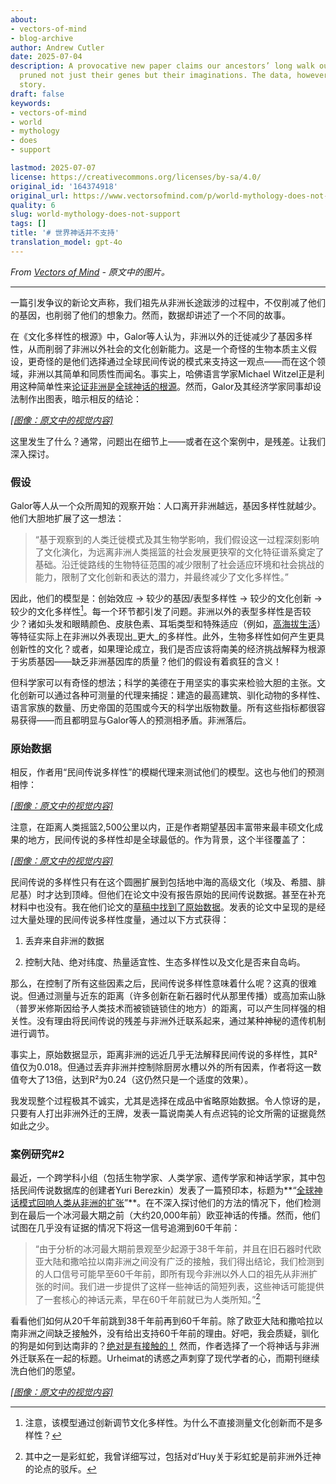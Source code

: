 ```yaml
---
about:
- vectors-of-mind
- blog-archive
author: Andrew Cutler
date: 2025-07-04
description: A provocative new paper claims our ancestors’ long walk out of Africa
  pruned not just their genes but their imaginations. The data, however, tell a different
  story.
draft: false
keywords:
- vectors-of-mind
- world
- mythology
- does
- support

lastmod: 2025-07-07
license: https://creativecommons.org/licenses/by-sa/4.0/
original_id: '164374918'
original_url: https://www.vectorsofmind.com/p/world-mythology-does-not-support
quality: 6
slug: world-mythology-does-not-support
tags: []
title: '# 世界神话并不支持'
translation_model: gpt-4o
---
```


*From [Vectors of Mind](https://www.vectorsofmind.com/p/world-mythology-does-not-support) - 原文中的图片。*

---

一篇引发争议的新论文声称，我们祖先从非洲长途跋涉的过程中，不仅削减了他们的基因，也削弱了他们的想象力。然而，数据却讲述了一个不同的故事。

在《文化多样性的根源》中，Galor等人认为，非洲以外的迁徙减少了基因多样性，从而削弱了非洲以外社会的文化创新能力。这是一个奇怪的生物本质主义假设，更奇怪的是他们选择通过全球民间传说的模式来支持这一观点——而在这个领域，非洲以其简单和同质性而闻名。事实上，哈佛语言学家Michael Witzel正是利用这种简单性来[论证非洲是全球神话的根源](https://www.amazon.ca/Origins-Worlds-Mythologies-Michael-Witzel/dp/0199812853)。然而，Galor及其经济学家同事却设法制作出图表，暗示相反的结论：

[*[图像：原文中的视觉内容]*](https://substackcdn.com/image/fetch/$s_!4TCD!,f_auto,q_auto:good,fl_progressive:steep/https%3A%2F%2Fsubstack-post-media.s3.amazonaws.com%2Fpublic%2Fimages%2Fb7a1aaf2-21ba-45ea-8127-2d61960320b9_1946x1272.png)

这里发生了什么？通常，问题出在细节上——或者在这个案例中，是残差。让我们深入探讨。

### **假设**

Galor等人从一个众所周知的观察开始：人口离开非洲越远，基因多样性就越少。他们大胆地扩展了这一想法：

> “基于观察到的人类迁徙模式及其生物学影响，我们假设这一过程深刻影响了文化演化，为远离非洲人类摇篮的社会发展更狭窄的文化特征谱系奠定了基础。沿迁徙路线的生物特征范围的减少限制了社会适应环境和社会挑战的能力，限制了文化创新和表达的潜力，并最终减少了文化多样性。”

因此，他们的模型是：创始效应 → 较少的基因/表型多样性 → 较少的文化创新 → 较少的文化多样性[^1]。每一个环节都引发了问题。非洲以外的表型多样性是否较少？诸如头发和眼睛颜色、皮肤色素、耳垢类型和特殊适应（例如，[高海拔生活](https://en.wikipedia.org/wiki/High-altitude_adaptation_in_humans)）等特征实际上在非洲以外表现出_更大_的多样性。此外，生物多样性如何产生更具创新性的文化？或者，如果理论成立，我们是否应该将南美的经济挑战解释为根源于劣质基因——缺乏非洲基因库的质量？他们的假设有着疯狂的含义！

但科学家可以有奇怪的想法；科学的美德在于用坚实的事实来检验大胆的主张。文化创新可以通过各种可测量的代理来捕捉：建造的最高建筑、驯化动物的多样性、语言家族的数量、历史帝国的范围或今天的科学出版物数量。所有这些指标都很容易获得——而且都明显与Galor等人的预测相矛盾。非洲落后。

### 原始数据

相反，作者用“民间传说多样性”的模糊代理来测试他们的模型。这也与他们的预测相悖：

[*[图像：原文中的视觉内容]*](https://substackcdn.com/image/fetch/$s_!XH1m!,f_auto,q_auto:good,fl_progressive:steep/https%3A%2F%2Fsubstack-post-media.s3.amazonaws.com%2Fpublic%2Fimages%2Fa0060847-b29a-4bba-9985-f811f2396a76_2014x1440.png)

注意，在距离人类摇篮2,500公里以内，正是作者期望基因丰富带来最丰硕文化成果的地方，民间传说的多样性却是全球最低的。作为背景，这个半径覆盖了：

[*[图像：原文中的视觉内容]*](https://substackcdn.com/image/fetch/$s_!jnTs!,f_auto,q_auto:good,fl_progressive:steep/https%3A%2F%2Fsubstack-post-media.s3.amazonaws.com%2Fpublic%2Fimages%2F0c14598b-7c50-4ee9-ba05-73c4736ed6fc_1580x1563.png)

民间传说的多样性只有在这个圆圈扩展到包括地中海的高级文化（埃及、希腊、腓尼基）时才达到顶峰。但他们在论文中没有报告原始的民间传说数据。甚至在补充材料中也没有。我在他们论文的[草稿中找到了原始数据](https://economics.brown.edu/sites/default/files/papers/Bravo%20Working%20Paper%20_%202023-002.pdf)。发表的论文中呈现的是经过大量处理的民间传说多样性度量，通过以下方式获得：

1. 丢弃来自非洲的数据

2. 控制大陆、绝对纬度、热量适宜性、生态多样性以及文化是否来自岛屿。

那么，在控制了所有这些因素之后，民间传说多样性意味着什么呢？这真的很难说。但通过测量与近东的距离（许多创新在新石器时代从那里传播）或高加索山脉（普罗米修斯因给予人类技术而被锁链锁住的地方）的距离，可以产生同样强的相关性。没有理由将民间传说的残差与非洲外迁联系起来，通过某种神秘的遗传机制进行调节。

事实上，原始数据显示，距离非洲的远近几乎无法解释民间传说的多样性，其R²值仅为0.018。但通过丢弃非洲并控制除厨房水槽以外的所有因素，作者将这一数值夸大了13倍，达到R²为0.24（这仍然只是一个适度的效果）。

我发现整个过程极其不诚实，尤其是选择在成品中省略原始数据。令人惊讶的是，只要有人打出非洲外迁的王牌，发表一篇说南美人有点迟钝的论文所需的证据竟然如此之少。

### 案例研究#2

最近，一个跨学科小组（包括生物学家、人类学家、遗传学家和神话学家，其中包括民间传说数据库的创建者Yuri Berezkin）发表了一篇预印本，标题为**“[全球神话模式回响人类从非洲的扩张](https://www.biorxiv.org/content/10.1101/2025.01.24.634692v1)”**。在不深入探讨他们的方法的情况下，他们检测到在最后一个冰河最大期之前（大约20,000年前）欧亚神话的传播。然而，他们试图在几乎没有证据的情况下将这一信号追溯到60千年前：

> “由于分析的冰河最大期前景观至少起源于38千年前，并且在旧石器时代欧亚大陆和撒哈拉以南非洲之间没有广泛的接触，我们得出结论，我们检测到的人口信号可能早至60千年前，即所有现今非洲以外人口的祖先从非洲扩张的时间。我们进一步提供了这样一些神话的简短列表，这些神话可能提供了一套核心的神话元素，早在60千年前就已为人类所知。”[^2]

看看他们如何从20千年前跳到38千年前再到60千年前。除了欧亚大陆和撒哈拉以南非洲之间缺乏接触外，没有给出支持60千年前的理由。好吧，我会质疑，驯化的狗是如何到达南非的？[绝对是有接触的！](https://www.vectorsofmind.com/p/evidence-for-global-cultural-diffusion) 然而，作者选择了一个将神话与非洲外迁联系在一起的标题。Urheimat的诱惑之声刺穿了现代学者的心，而期刊继续洗白他们的愿望。

[*[图像：原文中的视觉内容]*](https://substackcdn.com/image/fetch/$s_!-0ls!,f_auto,q_auto:good,fl_progressive:steep/https%3A%2F%2Fsubstack-post-media.s3.amazonaws.com%2Fpublic%2Fimages%2F889d5898-360f-44fa-a6d5-69a331904dfc_1536x1024.png)

[^1]: 注意，该模型通过创新调节文化多样性。为什么不直接测量文化创新而不是多样性？

[^2]: 其中之一是彩虹蛇，我曾详细写过，包括对d’Huy关于彩虹蛇是前非洲外迁神的论点的驳斥。